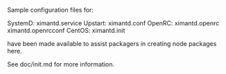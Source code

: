 Sample configuration files for:

SystemD: ximantd.service
Upstart: ximantd.conf
OpenRC:  ximantd.openrc
         ximantd.openrcconf
CentOS:  ximantd.init

have been made available to assist packagers in creating node packages here.

See doc/init.md for more information.
